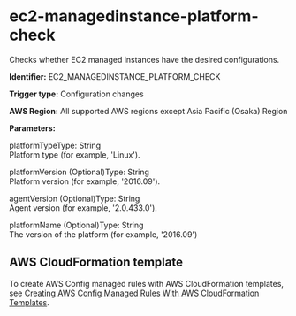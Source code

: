 # ec2\-managedinstance\-platform\-check<a name="ec2-managedinstance-platform-check"></a>

Checks whether EC2 managed instances have the desired configurations\. 

**Identifier:** EC2\_MANAGEDINSTANCE\_PLATFORM\_CHECK

**Trigger type:** Configuration changes

**AWS Region:** All supported AWS regions except Asia Pacific \(Osaka\) Region

**Parameters:**

platformTypeType: String  
Platform type \(for example, 'Linux'\)\.

platformVersion \(Optional\)Type: String  
Platform version \(for example, '2016\.09'\)\.

agentVersion \(Optional\)Type: String  
Agent version \(for example, '2\.0\.433\.0'\)\.

platformName \(Optional\)Type: String  
The version of the platform \(for example, '2016\.09'\)

## AWS CloudFormation template<a name="w76aac11c31c17b7d179c15"></a>

To create AWS Config managed rules with AWS CloudFormation templates, see [Creating AWS Config Managed Rules With AWS CloudFormation Templates](aws-config-managed-rules-cloudformation-templates.md)\.